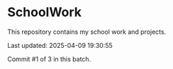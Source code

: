 # SchoolWork

This repository contains my school work and projects.

Last updated: 2025-04-09 19:30:55

Commit #1 of 3 in this batch.